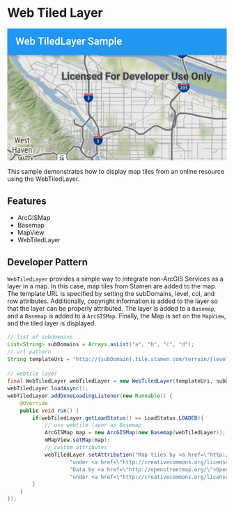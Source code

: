 # Web Tiled Layer

![Web Tiled Layer](webtiledlayer.png)

This sample demonstrates how to display map tiles from an online resource using the WebTiledLayer.

## Features
* ArcGISMap
* Basemap
* MapView
* WebTiledLayer

## Developer Pattern
`WebTiledLayer` provides a simple way to integrate non-ArcGIS Services as a layer in a map. In this case, map tiles from Stamen are added to the map. The template URL is specified by setting the subDomains, level, col, and row attributes. Additionally, copyright information is added to the layer so that the layer can be properly attributed. The layer is added to a `Basemap`, and a `Basemap` is added to a `ArcGISMap`. Finally, the Map is set on the `MapView`, and the tiled layer is displayed.

```java
// list of subdomains
List<String> subDomains = Arrays.asList("a", "b", "c", "d");
// url pattern
String templateUri = "http://{subDomain}.tile.stamen.com/terrain/{level}/{col}/{row}.png";

// webtile layer
final WebTiledLayer webTiledLayer = new WebTiledLayer(templateUri, subDomains);
webTiledLayer.loadAsync();
webTiledLayer.addDoneLoadingListener(new Runnable() {
    @Override
    public void run() {
        if(webTiledLayer.getLoadStatus() == LoadStatus.LOADED){
            // use webtile layer as Basemap
            ArcGISMap map = new ArcGISMap(new Basemap(webTiledLayer));
            mMapView.setMap(map);
            // custom attributes
            webTiledLayer.setAttribution("Map tiles by <a href=\"http://stamen.com/\">Stamen Design</a>, " +
                    "under <a href=\"http://creativecommons.org/licenses/by/3.0\">CC BY 3.0</a>. " +
                    "Data by <a href=\"http://openstreetmap.org/\">OpenStreetMap</a>, " +
                    "under <a href=\"http://creativecommons.org/licenses/by-sa/3.0\">CC BY SA</a>.");
        }
    }
});
```